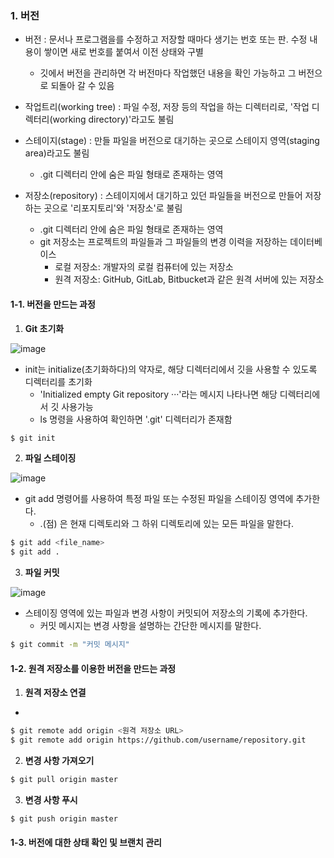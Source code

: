 ### 1. 버전
* 버전 : 문서나 프로그램을를 수정하고 저장할 때마다 생기는 번호 또는 판. 수정 내용이 쌓이면 새로 번호를 붙여서 이전 상태와 구별
  * 깃에서 버전을 관리하면 각 버전마다 작업했던 내용을 확인 가능하고 그 버전으로 되돌아 갈 수 있음 


* 작업트리(working tree) : 파일 수정, 저장 등의 작업을 하는 디렉터리로, '작업 디렉터리(working directory)'라고도 불림

* 스테이지(stage) : 만들 파일을 버전으로 대기하는 곳으로 스테이지 영역(staging area)라고도 불림
  * .git 디렉터리 안에 숨은 파일 형태로 존재하는 영역

* 저장소(repository) : 스테이지에서 대기하고 있던 파일들을 버전으로 만들어 저장하는 곳으로 '리포지토리'와 '저장소'로 불림
  * .git 디렉터리 안에 숨은 파일 형태로 존재하는 영역
  * git 저장소는 프로젝트의 파일들과 그 파일들의 변경 이력을 저장하는 데이터베이스
    * 로컬 저장소: 개발자의 로컬 컴퓨터에 있는 저장소
    * 원격 저장소: GitHub, GitLab, Bitbucket과 같은 원격 서버에 있는 저장소

#### 1-1. 버전을 만드는 과정
1) **Git 초기화**

![image](https://github.com/YouAndMeToo3323/TIL/assets/126636390/d23a8b2b-13fd-40ea-88a4-6a2db32945a8)

* init는 initialize(초기화하다)의 약자로, 해당 디렉터리에서 깃을 사용할 수 있도록 디렉터리를 초기화
  * 'Initialized empty Git repository ···'라는 메시지 나타나면 해당 디렉터리에서 깃 사용가능
  * ls 명령을 사용하여 확인하면 '.git' 디렉터리가 존재함

```bash
$ git init
```

2) **파일 스테이징**

![image](https://github.com/YouAndMeToo3323/TIL/assets/126636390/412a2bc4-c1e2-43ed-8343-f8a93bf83a89)

* git add 명령어를 사용하여 특정 파일 또는 수정된 파일을 스테이징 영역에 추가한다.
  *  .(점) 은 현재 디렉토리와 그 하위 디렉토리에 있는 모든 파일을 말한다.

```bash
$ git add <file_name>
$ git add .
```

3) **파일 커밋**

![image](https://github.com/YouAndMeToo3323/TIL/assets/126636390/d02ca953-ee28-42ae-9c42-63aa8715b0ca)

* 스테이징 영역에 있는 파일과 변경 사항이 커밋되어 저장소의 기록에 추가한다.
  * 커밋 메시지는 변경 사항을 설명하는 간단한 메시지를 말한다.
 
```bash
$ git commit -m "커밋 메시지"
```

#### 1-2. 원격 저장소를 이용한 버전을 만드는 과정
1) **원격 저장소 연결**
* 


```bash
$ git remote add origin <원격 저장소 URL>
$ git remote add origin https://github.com/username/repository.git
```

2) **변경 사항 가져오기**


```bash
$ git pull origin master
```

3) **변경 사항 푸시**

```bash
$ git push origin master
```

#### 1-3. 버전에 대한 상태 확인 및 브랜치 관리









